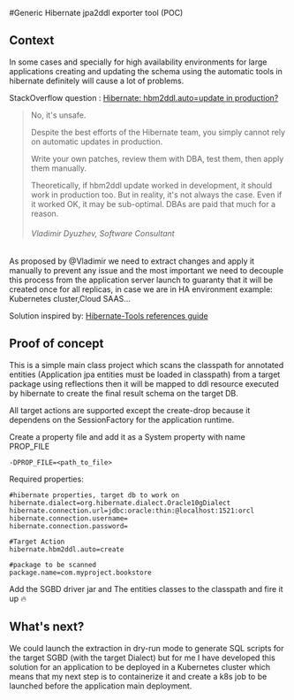 #Generic Hibernate jpa2ddl exporter tool (POC)

## Context
In some cases and specially for high availability environments for large applications creating and updating the  schema 
using the automatic tools in hibernate definitely will cause a lot of problems.

StackOverflow question : <a href="https://stackoverflow.com/questions/221379/hibernate-hbm2ddl-auto-update-in-production">
Hibernate: hbm2ddl.auto=update in production?</a>
>No, it's unsafe.
>
>Despite the best efforts of the Hibernate team, you simply cannot rely on automatic updates in production.
> 
>Write your own patches, review them with DBA, test them, then apply them manually.
> 
>Theoretically, if hbm2ddl update worked in development, it should work in production too. But in reality, it's not always the case.
>Even if it worked OK, it may be sub-optimal. DBAs are paid that much for a reason.
> 
> ###### Vladimir Dyuzhev, Software Consultant

As proposed by @Vladimir we need to extract changes and apply it manually to prevent any issue and the most important 
we need to decouple this process from the application server launch to guaranty that it will be created once for all replicas,
in case we are in HA environment example: Kubernetes cluster,Cloud SAAS...

Solution inspired by: <a href="https://docs.jboss.org/tools/4.1.0.Final/en/hibernatetools/html_single/index.html#d0e4651">
Hibernate-Tools references guide</a> 

## Proof of concept

This is a simple main class project which scans the classpath for annotated entities (Application jpa entities must be loaded in classpath)
from a target package using reflections then it will be mapped to ddl resource executed by hibernate to create the final result 
schema on the target DB.

All target actions are supported except the create-drop because it dependens on the SessionFactory for the  application runtime.

Create a property file and add it as a System property with name PROP_FILE
```
-DPROP_FILE=<path_to_file>
```
Required properties:
```
#hibernate properties, target db to work on 
hibernate.dialect=org.hibernate.dialect.Oracle10gDialect
hibernate.connection.url=jdbc:oracle:thin:@localhost:1521:orcl
hibernate.connection.username=
hibernate.connection.password=

#Target Action
hibernate.hbm2ddl.auto=create

#package to be scanned
package.name=com.myproject.bookstore
```
Add the SGBD driver jar and The entities classes to the classpath and fire it up 🔥

## What's next?

We could launch the extraction in dry-run mode  to generate SQL scripts for the target SGBD (with the target Dialect)
but for me I have developed this solution for an application to be deployed in a Kubernetes cluster which means that
my next step is to containerize it and create a k8s job to be launched before the application main deployment.
